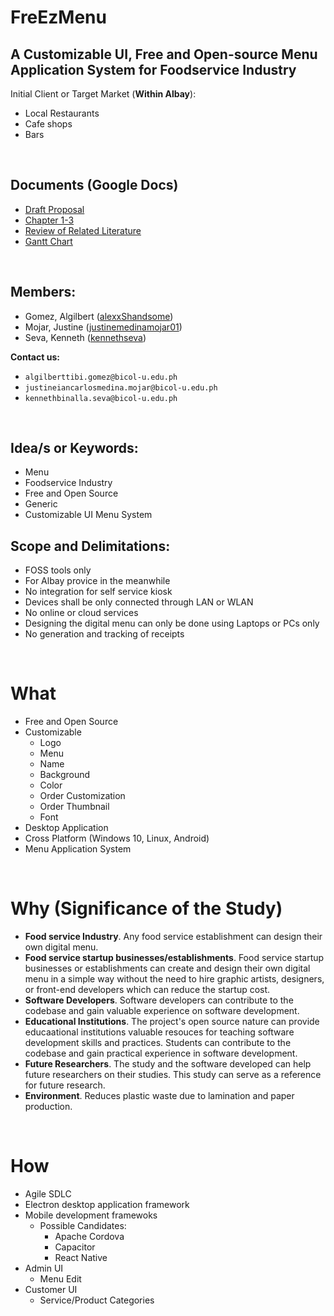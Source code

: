 # FreEzMenu
## A Customizable UI, Free and Open-source Menu Application System for Foodservice Industry
Initial Client or Target Market (**Within Albay**):
* Local Restaurants
* Cafe shops
* Bars

<br>

## Documents (Google Docs)
* [Draft Proposal](https://docs.google.com/document/d/1bcWLtB48ArufUy17uFiYptRV_mNLCcvPdWxIZq7_ODg)
* [Chapter 1-3](https://docs.google.com/document/d/1CyBjLKHEu7aeKQseCP-78buyEQsO7A2Cv2dc6O0QlFk)
* [Review of Related Literature](https://docs.google.com/spreadsheets/d/15QQ7l_zyVy3mq8g3UHZ5sUtpZxLHcF7hvuwUmwKs988)
* [Gantt Chart](https://docs.google.com/spreadsheets/d/1JkQk4EXdKY6eEB7bOFQpEsZL3rXmWnMvGPKvxSgIHUA)

<br>

## Members:
* Gomez, Algilbert ([alexxShandsome](https://github.com/alexxShandsome))
* Mojar, Justine ([justinemedinamojar01](https://github.com/justinemedinamojar01))
* Seva, Kenneth ([kennethseva](https://github.com/kennethseva))

**Contact us:**
* ```algilberttibi.gomez@bicol-u.edu.ph```
* ```justineiancarlosmedina.mojar@bicol-u.edu.ph```
* ```kennethbinalla.seva@bicol-u.edu.ph```

<br>

## Idea/s or Keywords:
* Menu
* Foodservice Industry
* Free and Open Source
* Generic
* Customizable UI Menu System

## Scope and Delimitations:
* FOSS tools only
* For Albay provice in the meanwhile
* No integration for self service kiosk
* Devices shall be only connected through LAN or WLAN
* No online or cloud services
* Designing the digital menu can only be done using Laptops or PCs only
* No generation and tracking of receipts

<br>

# What
- Free and Open Source
- Customizable
   + Logo
   + Menu
   + Name
   + Background
   + Color
   + Order Customization
   + Order Thumbnail
   + Font
- Desktop Application
- Cross Platform (Windows 10, Linux, Android)
- Menu Application System

<br>

# Why (Significance of the Study)
* **Food service Industry**. Any food service establishment can design their own digital
   menu.
* **Food service startup businesses/establishments**. Food service startup businesses or
   establishments can create and design their own digital menu in a simple way without the
   need to hire graphic artists, designers, or front-end developers which can reduce the
   startup cost.
* **Software Developers**. Software developers can contribute to the codebase and gain
   valuable experience on software development.
* **Educational Institutions**. The project's open source nature can provide educaational
   institutions valuable resouces for teaching software development skills and practices.
   Students can contribute to the codebase and gain practical experience in software
   development.
* **Future Researchers**. The study and the software developed can help future researchers
   on their studies. This study can serve as a reference for future research.
* **Environment**. Reduces plastic waste due to lamination and paper production.

<br>

# How
- Agile SDLC
- Electron desktop application framework
- Mobile development framewoks
   + Possible Candidates:
      * Apache Cordova
      * Capacitor
      * React Native
- Admin UI
   + Menu Edit
- Customer UI
   + Service/Product Categories

